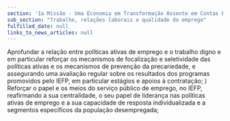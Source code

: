 ```yaml
---
section: '1a Missão - Uma Economia em Transformação Assente em Contas Equilibradas'
sub_section: "Trabalho, relações laborais e qualidade do emprego"
fulfilled_date: null
links_to_news_articles: null
---
```


Aprofundar a relação entre políticas ativas de emprego e o trabalho digno e em particular reforçar os mecanismos de focalização e seletividade das políticas ativas e os mecanismos de prevenção da precariedade, e assegurando uma avaliação regular sobre os resultados dos programas promovidos pelo IEFP, em particular estágios e apoios à contratação; ⟩ Reforçar o papel e os meios do serviço público de emprego, no IEFP, reafirmando a sua centralidade, o seu papel de liderança nas políticas ativas de emprego e a sua capacidade de resposta individualizada e a segmentos específicos da população desempregada;